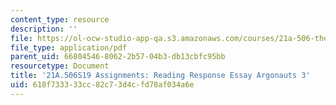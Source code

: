 ```yaml
---
content_type: resource
description: ''
file: https://ol-ocw-studio-app-qa.s3.amazonaws.com/courses/21a-506-the-anthropology-of-politics-persuasion-and-power-spring-2019/618f733333cc82c73d4cfd78af034a6e_MIT21A_506S19_Sec1Mod2Respons3.pdf
file_type: application/pdf
parent_uid: 66804546-8062-2b57-04b3-db13cbfc95bb
resourcetype: Document
title: '21A.506S19 Assignments: Reading Response Essay Argonauts 3'
uid: 618f7333-33cc-82c7-3d4c-fd78af034a6e
---
```

